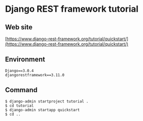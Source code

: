 # Django REST framework tutorial

## Web site

[https://www.django-rest-framework.org/tutorial/quickstart/](https://www.django-rest-framework.org/tutorial/quickstart/)

## Environment

```
Django==3.0.4
djangorestframework==3.11.0
```

## Command

```
$ django-admin startproject tutorial .
$ cd tutorial
$ django-admin startapp quickstart
$ cd ..
```